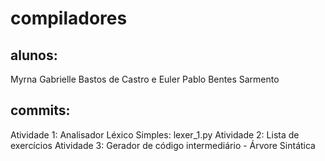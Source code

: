 ﻿# compiladores

## alunos:
Myrna Gabrielle Bastos de Castro e 
Euler Pablo Bentes Sarmento

## commits:
Atividade 1: Analisador Léxico Simples: lexer_1.py
Atividade 2: Lista de exercícios
Atividade 3: Gerador de código intermediário - Árvore Sintática

